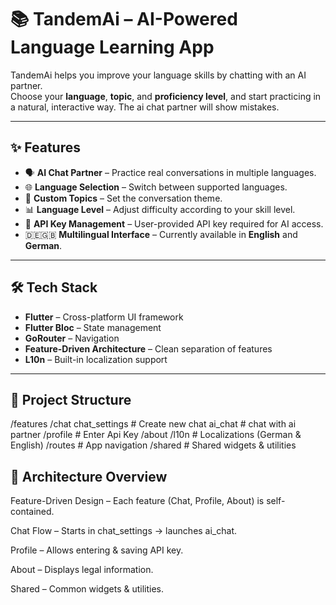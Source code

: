 
# 📚 TandemAi – AI-Powered Language Learning App

TandemAi helps you improve your language skills by chatting with an AI partner.  
Choose your **language**, **topic**, and **proficiency level**, and start practicing in a natural, interactive way. The ai chat partner will show mistakes.

---

## ✨ Features

- 🗣 **AI Chat Partner** – Practice real conversations in multiple languages.  
- 🌐 **Language Selection** – Switch between supported languages.  
- 🎯 **Custom Topics** – Set the conversation theme.  
- 📊 **Language Level** – Adjust difficulty according to your skill level.  
- 🔑 **API Key Management** – User-provided API key required for AI access.  
- 🇩🇪🇬🇧 **Multilingual Interface** – Currently available in **English** and **German**.  

---

## 🛠 Tech Stack

- **Flutter** – Cross-platform UI framework  
- **Flutter Bloc** – State management  
- **GoRouter** – Navigation  
- **Feature-Driven Architecture** – Clean separation of features  
- **L10n** – Built-in localization support  

---

## 📂 Project Structure

/features
/chat
chat_settings # Create new chat
ai_chat # chat with ai partner
/profile # Enter Api Key
/about
/l10n # Localizations (German & English)
/routes # App navigation
/shared # Shared widgets & utilities

## 📜 Architecture Overview
Feature-Driven Design – Each feature (Chat, Profile, About) is self-contained.

Chat Flow – Starts in chat_settings → launches ai_chat.

Profile – Allows entering & saving API key.

About – Displays legal information.

Shared – Common widgets & utilities.
